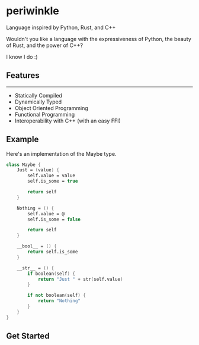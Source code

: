 # periwinkle
Language inspired by Python, Rust, and C++

Wouldn't you like a language with the expressiveness of Python, the beauty of Rust, and the power of C++?

I know I do :)


## Features
---

- Statically Compiled
- Dynamically Typed
- Object Oriented Programming
- Functional Programming
- Interoperability with C++ (with an easy FFI)

## Example

Here's an implementation of the Maybe type.

```fsharp
class Maybe {
    Just = (value) {
        self.value = value
        self.is_some = true

        return self
    }

    Nothing = () {
        self.value = @
        self.is_some = false

        return self
    }

    __bool__ = () {
        return self.is_some
    }

    __str__ = () {
        if boolean(self) {
            return "Just " + str(self.value)
        }

        if not boolean(self) {
            return "Nothing"
        }
    }
}
```


## Get Started

```bash
```